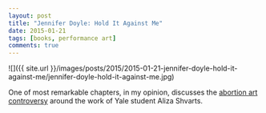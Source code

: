 ```yaml
---
layout: post
title: "Jennifer Doyle: Hold It Against Me"
date: 2015-01-21
tags: [books, performance art]
comments: true
---
```

![]({{ site.url }}/images/posts/2015/2015-01-21-jennifer-doyle-hold-it-against-me/jennifer-doyle-hold-it-against-me.jpg)

One of most remarkable chapters, in my opinion, discusses the [abortion art controversy](http://en.wikipedia.org/wiki/Yale_student_abortion_art_controversy) around the work of Yale student Aliza Shvarts.
